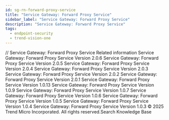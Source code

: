 ```yaml
---
id: sg-rn-forward-proxy-service
title: "Service Gateway: Forward Proxy Service"
sidebar_label: "Service Gateway: Forward Proxy Service"
description: "Service Gateway: Forward Proxy Service"
tags:
  - endpoint-security
  - trend-vision-one
---
```


/*<![CDATA[*/ $('#title').html($('meta[name=map-description]').attr('content')); /*]]>*/ Service Gateway: Forward Proxy Service Related information Service Gateway: Forward Proxy Service Version 2.0.6 Service Gateway: Forward Proxy Service Version 2.0.5 Service Gateway: Forward Proxy Service Version 2.0.4 Service Gateway: Forward Proxy Service Version 2.0.3 Service Gateway: Forward Proxy Service Version 2.0.2 Service Gateway: Forward Proxy Service Version 2.0.1 Service Gateway: Forward Proxy Service Version 1.0.13 Service Gateway: Forward Proxy Service Version 1.0.9 Service Gateway: Forward Proxy Service Version 1.0.7 Service Gateway: Forward Proxy Service Version 1.0.6 Service Gateway: Forward Proxy Service Version 1.0.5 Service Gateway: Forward Proxy Service Version 1.0.4 Service Gateway: Forward Proxy Service Version 1.0.3 © 2025 Trend Micro Incorporated. All rights reserved.Search Knowledge Base
